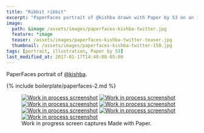 ```yaml
---
title: "Ribbit ribbit"
excerpt: "PaperFaces portrait of @kishba drawn with Paper by 53 on an iPad."
image: 
  path: &image /assets/images/paperfaces-kishba-twitter.jpg 
  feature: *image
  teaser: /assets/images/paperfaces-kishba-twitter-teaser.jpg
  thumbnail: /assets/images/paperfaces-kishba-twitter-150.jpg
tags: [portrait, illustration, Paper by 53]
last_modified_at: 2017-01-17T14:48:08-05:00
---
```


PaperFaces portrait of [@kishba](http://twitter.com/kishba).

{% include boilerplate/paperfaces-2.md %}

<figure class="third">
  <a href="/assets/images/paperfaces-kishba-process-1-lg.jpg"><img src="/assets/images/paperfaces-kishba-process-1-600.jpg" alt="Work in process screenshot"></a>
  <a href="/assets/images/paperfaces-kishba-process-2-lg.jpg"><img src="/assets/images/paperfaces-kishba-process-2-600.jpg" alt="Work in process screenshot"></a>
  <a href="/assets/images/paperfaces-kishba-process-3-lg.jpg"><img src="/assets/images/paperfaces-kishba-process-3-600.jpg" alt="Work in process screenshot"></a>
  <a href="/assets/images/paperfaces-kishba-process-4-lg.jpg"><img src="/assets/images/paperfaces-kishba-process-4-600.jpg" alt="Work in process screenshot"></a>
  <a href="/assets/images/paperfaces-kishba-process-5-lg.jpg"><img src="/assets/images/paperfaces-kishba-process-5-600.jpg" alt="Work in process screenshot"></a>
  <a href="/assets/images/paperfaces-kishba-process-6-lg.jpg"><img src="/assets/images/paperfaces-kishba-process-6-600.jpg" alt="Work in process screenshot"></a>
  <a href="/assets/images/paperfaces-kishba-process-7-lg.jpg"><img src="/assets/images/paperfaces-kishba-process-7-600.jpg" alt="Work in process screenshot"></a>
  <figcaption>Work in progress screen captures Made with Paper.</figcaption>
</figure>
